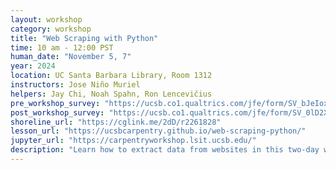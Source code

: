```yaml
---
layout: workshop
category: workshop
title: "Web Scraping with Python"
time: 10 am - 12:00 PST
human_date: "November 5, 7"
year: 2024
location: UC Santa Barbara Library, Room 1312
instructors: Jose Niño Muriel
helpers: Jay Chi, Noah Spahn, Ron Lencevičius
pre_workshop_survey: "https://ucsb.co1.qualtrics.com/jfe/form/SV_bJeIoxjp1A9Xx3M?slug=2024-11-05-ucsb-webscraping"
post_workshop_survey: "https://ucsb.co1.qualtrics.com/jfe/form/SV_0lD2XHnezknmSr4?slug=2024-11-05-ucsb-webscraping"
shoreline_url: "https://cglink.me/2dD/r2261828"
lesson_url: "https://ucsbcarpentry.github.io/web-scraping-python/"
jupyter_url: "https://carpentryworkshop.lsit.ucsb.edu/"
description: "Learn how to extract data from websites in this two-day workshop on web scraping with Python. We’ll begin by reviewing the structure of websites in HTML and how to retrieve information using your browser, the Requests library, and Beautiful Soup. You’ll also learn about the differences between static and dynamic web pages, and how to scrape the latter with the Selenium library. <b>This workshop is designed for participants who already have a basic understanding of Python programming.</b>"
---
```

